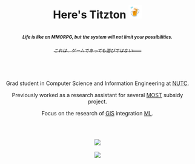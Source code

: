 <h1 align="center">Here's Titzton <img src="clinking_beer_mugs.gif" width="35"><p></p></h1>
<h4 align="center"><sub><em>Life is like an MMORPG, but the system will not limit your possibilities.</em></sub>
<h6 align="center"><strike><sup>これは、ゲームであっても遊びではない――</sup></strike></h6></h4>
<br>
<p align="center">Grad student in Computer Science and Information Engineering at <a href="https://www.nutc.edu.tw">NUTC</a>.</p>
<p align="center">Previously worked as a research assistant for several <a href="https://www.most.gov.tw">MOST</a> subsidy project.</p>
<p align="center">Focus on the research of <a href="https://wikipedia.org/wiki/Geographic_information_system">GIS</a> integration <a href="https://wikipedia.org/wiki/Machine_learning">ML</a>.</p>
<h2></h2><br>
<p align="center">
  <a href="https://github.com/DenverCoder1/github-readme-streak-stats">
    <img src="https://github-readme-streak-stats.herokuapp.com/?user=titzton&theme=ayu-mirage"/>
  </a>
</p>
<p align="center">
  <a href="https://github.com/anuraghazra/github-readme-stats">
    <img src="https://github-readme-stats.vercel.app/api?username=titzton&theme=ayu-mirage&show_icons=true&count_private=true&hide=contribs"/>
  </a>
</p>
<!-- <p align="center">
  <a href="https://github.com/anuraghazra/github-readme-stats">
    <img src="https://github-readme-stats.vercel.app/api/top-langs/?username=titzton&&theme=ayu-mirage&layout=compact"/>
  </a>
</p> -->
<br>
